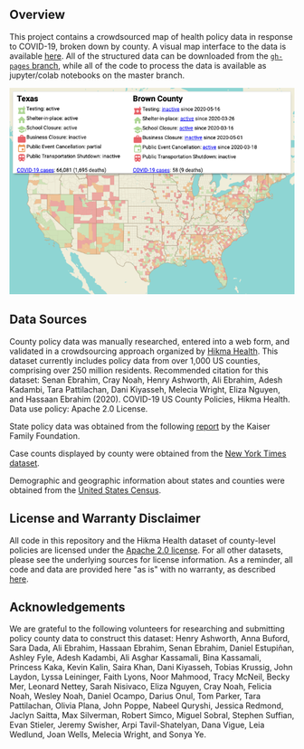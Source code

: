 
Overview
--------

This project contains a crowdsourced map of health policy data in response to COVID-19, broken down by county. A visual map interface to the data is available [here](https://hikmahealth.github.io/covid19countymap). All of the structured data can be downloaded from the [`gh-pages` branch](https://github.com/hikmahealth/covid19countymap/tree/gh-pages), while all of the code to process the data is available as jupyter/colab notebooks on the master branch.

[![Map Screenshot](UScountymap.png)](https://hikmahealth.github.io/covid19countymap)

Data Sources
-------
County policy data was manually researched, entered into a web form, and validated in a crowdsourcing approach organized by [Hikma Health](https://www.hikmahealth.org/). This dataset currently includes policy data from over 1,000 US counties, comprising over 250 million residents. Recommended citation for this dataset: Senan Ebrahim, Cray Noah, Henry Ashworth, Ali Ebrahim, Adesh Kadambi, Tara Pattilachan, Dani Kiyasseh, Melecia Wright, Eliza Nguyen, and Hassaan Ebrahim (2020). COVID-19 US County Policies, Hikma Health. Data use policy: Apache 2.0 License.

State policy data was obtained from the following [report](https://www.kff.org/health-costs/issue-brief/state-data-and-policy-actions-to-address-coronavirus/#policyactions) by the Kaiser Family Foundation.

Case counts displayed by county were obtained from the [New York Times dataset](https://www.nytimes.com/interactive/2020/us/coronavirus-us-cases.html).

Demographic and geographic information about  states and counties were obtained from the [United States Census](https://www.census.gov/).

License and Warranty Disclaimer
-------

All code in this repository and the Hikma Health dataset of county-level policies are licensed under the [Apache 2.0 license](https://github.com/hikmahealth/covid19countymap/blob/master/LICENSE). For all other datasets, please see the underlying sources for license information. As a reminder, all code and data are provided here "as is" with no warranty, as described [here](https://github.com/hikmahealth/covid19countymap/blob/master/WARRANTY).

Acknowledgements
-------
We are grateful to the following volunteers for researching and submitting policy county data to construct this dataset: Henry Ashworth, Anna Buford, Sara Dada, Ali Ebrahim, Hassaan Ebrahim, Senan Ebrahim, Daniel Estupiñan, Ashley Fyle, Adesh Kadambi, Ali Asghar Kassamali, Bina Kassamali, Princess Kaka, Kevin Kalin, Saira Khan, Dani Kiyasseh, Tobias Krussig, John Laydon, Lyssa Leininger, Faith Lyons, Noor Mahmood, Tracy McNeil, Becky Mer, Leonard Nettey, Sarah Nisivaco, Eliza Nguyen, Cray Noah, Felicia Noah, Wesley Noah, Daniel Ocampo, Darius Onul, Tom Parker, Tara Pattilachan, Olivia Plana, John Poppe, Nabeel Quryshi, Jessica Redmond, Jaclyn Saitta, Max Silverman, Robert Simco, Miguel Sobral, Stephen Suffian, Evan Stieler, Jeremy Swisher, Arpi Tavil-Shatelyan, Dana Vigue, Leia Wedlund, Joan Wells, Melecia Wright, and Sonya Ye.
